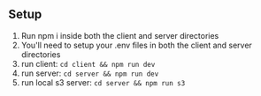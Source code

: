 ## Setup

1. Run npm i inside both the client and server directories
2. You'll need to setup your .env files in both the client and server directories
3. run client: `cd client && npm run dev`
4. run server: `cd server && npm run dev`
5. run local s3 server: `cd server && npm run s3`
